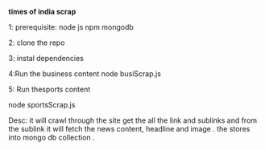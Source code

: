 **times of india scrap**

1: prerequisite:
  node js
  npm
  mongodb

2: clone the repo

3: instal dependencies

4:Run the business content
node busiScrap.js

5: Run thesports content

node sportsScrap.js

Desc: it will crawl through the site get the all the link and sublinks and from the sublink it will fetch the news content, headline and image . the stores into mongo db collection .


